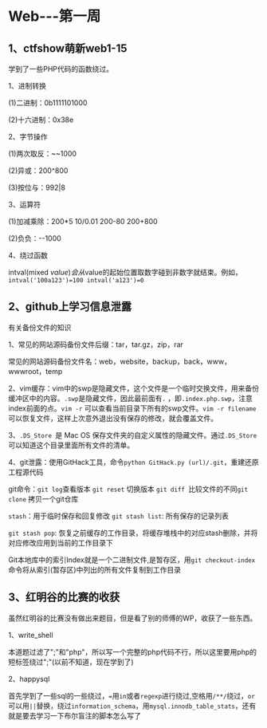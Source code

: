# Web---第一周

## 1、ctfshow萌新web1-15

学到了一些PHP代码的函数绕过。

1、进制转换

(1)二进制：0b1111101000

(2)十六进制：0x38e

2、字节操作

(1)两次取反：~~1000

(2)异或：200^800

(3)按位与：992|8

3、运算符

(1)加减乘除：200*5  10/0.01  200-80  200+800

(2)负负：--1000

4、绕过函数

intval(mixed $value)会从$value的起始位置取数字碰到非数字就结束。例如，`intval('100a123')=100 intval('a123')=0`

## 2、github上学习信息泄露

有关备份文件的知识

1、常见的网站源码备份文件后缀：tar，tar.gz，zip，rar

常见的网站源码备份文件名：web，website，backup，back，www，wwwroot，temp

2、vim缓存<!--vim是一个文本编辑器-->：vim中的swp是隐藏文件，这个文件是一个临时交换文件，用来备份缓冲区中的内容。`.swp`是隐藏文件，因此最前面有`.` ，即`.index.php.swp`，注意index前面的点。`vim -r` 可以查看当前目录下所有的swp文件。`vim -r filename`可以恢复文件，这样上次意外退出没有保存的修改，就会覆盖文件。

3、`.DS_Store `是 Mac OS 保存文件夹的自定义属性的隐藏文件。通过`.DS_Store`可以知道这个目录里面所有文件的清单。

4、git泄露：使用GitHack工具，命令`python GitHack.py (url)/.git`，重建还原工程源代码

git命令：`git log`查看版本  `git reset` 切换版本  `git diff `比较文件的不同`git clone` 拷贝一个git仓库

`stash`：用于临时保存和回复修改    `git stash list`: 所有保存的记录列表

`git stash pop`: 恢复之前缓存的工作目录，将缓存堆栈中的对应stash删除，并将对应修改应用到当前的工作目录下

Git本地库中的索引Index就是一个二进制文件,是暂存区，用`git checkout-index`命令将从索引(暂存区)中列出的所有文件复制到工作目录

## 3、红明谷的比赛的收获

虽然红明谷的比赛没有做出来题目，但是看了别的师傅的WP，收获了一些东西。

1、write_shell

本道题过滤了";"和"php"，所以写一个完整的php代码不行，所以这里要用php的短标签绕过";"(以前不知道，现在学到了)

2、happysql

首先学到了一些sql的一些绕过，`=`用`in`或者`regexp`进行绕过,空格用`/**/`绕过，`or`可以用`||`替换，绕过`information_schema`，用`mysql.innodb_table_stats`，还有就是要去学习一下布尔盲注的脚本怎么写了

